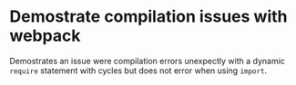 # Demostrate compilation issues with webpack

Demostrates an issue were compilation errors unexpectly with a dynamic `require` statement with cycles but does not error when using `import`.